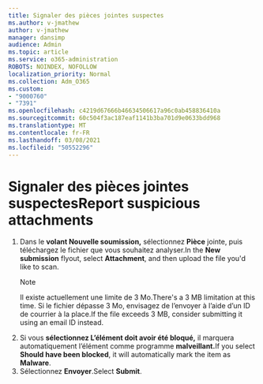 ```yaml
---
title: Signaler des pièces jointes suspectes
ms.author: v-jmathew
author: v-jmathew
manager: dansimp
audience: Admin
ms.topic: article
ms.service: o365-administration
ROBOTS: NOINDEX, NOFOLLOW
localization_priority: Normal
ms.collection: Adm_O365
ms.custom:
- "9000760"
- "7391"
ms.openlocfilehash: c4219d67666b46634506617a96c0ab458836410a
ms.sourcegitcommit: 60c504f3ac187eaf1141b3ba701d9e0633bdd968
ms.translationtype: MT
ms.contentlocale: fr-FR
ms.lasthandoff: 03/08/2021
ms.locfileid: "50552296"
---
```

# <a name="report-suspicious-attachments"></a><span data-ttu-id="097e2-102">Signaler des pièces jointes suspectes</span><span class="sxs-lookup"><span data-stu-id="097e2-102">Report suspicious attachments</span></span>

1. <span data-ttu-id="097e2-103">Dans le **volant Nouvelle soumission,** sélectionnez **Pièce** jointe, puis téléchargez le fichier que vous souhaitez analyser.</span><span class="sxs-lookup"><span data-stu-id="097e2-103">In the **New submission** flyout, select **Attachment**, and then upload the file you'd like to scan.</span></span>
    > [!NOTE]
    > <span data-ttu-id="097e2-104">Il existe actuellement une limite de 3 Mo.</span><span class="sxs-lookup"><span data-stu-id="097e2-104">There's a 3 MB limitation at this time.</span></span> <span data-ttu-id="097e2-105">Si le fichier dépasse 3 Mo, envisagez de l’envoyer à l’aide d’un ID de courrier à la place.</span><span class="sxs-lookup"><span data-stu-id="097e2-105">If the file exceeds 3 MB, consider submitting it using an email ID instead.</span></span>
2. <span data-ttu-id="097e2-106">Si vous **sélectionnez L’élément doit avoir été bloqué,** il marquera automatiquement l’élément comme programme **malveillant.**</span><span class="sxs-lookup"><span data-stu-id="097e2-106">If you select **Should have been blocked**, it will automatically mark the item as **Malware**.</span></span>
3. <span data-ttu-id="097e2-107">Sélectionnez **Envoyer**.</span><span class="sxs-lookup"><span data-stu-id="097e2-107">Select **Submit**.</span></span>
